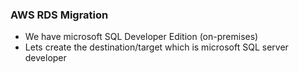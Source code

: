 ### AWS RDS Migration

* We have microsoft SQL Developer Edition (on-premises)
* Lets create the destination/target which is microsoft SQL server developer
